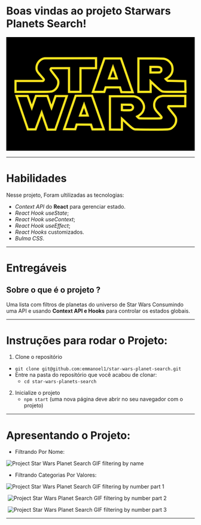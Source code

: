 # Boas vindas ao projeto Starwars Planets Search!
<img src="./src/components/StarWars.png" alt="Star Wars Movie Logo" />

---

# Habilidades

Nesse projeto, Foram ultilizadas as tecnologias:

* _Context API_ do **React** para gerenciar estado.
* _React Hook useState_;
* _React Hook useContext_;
* _React Hook useEffect_;
* _React Hooks_ customizados.
* _Bulma CSS_.

---

# Entregáveis

## Sobre o que é o projeto ?

Uma lista com filtros de planetas do universo de Star Wars Consumindo uma API e usando **Context API e Hooks** para controlar os estados globais.

---

# Instruções para rodar o Projeto:

1. Clone o repositório
  * `git clone git@github.com:emmanoel1/star-wars-planet-search.git`
  * Entre na pasta do repositório que você acabou de clonar:
    * `cd star-wars-planets-search`

2. Inicialize o projeto
    * `npm start` (uma nova página deve abrir no seu navegador com o projeto)

---

# Apresentando o Projeto:

* Filtrando Por Nome:

<p align="left"><img src="https://media.giphy.com/media/hQOTNkRM5ugCwj9qIg/giphy.gif" alt="Project Star Wars Planet Search GIF filtering by name" /></p>

* Filtrando Categorias Por Valores:

<p><img src="https://media.giphy.com/media/nuRfh8wGUkpAzA7PTP/giphy.gif" alt="Project Star Wars Planet Search GIF filtering by number part 1" /></p>
<p>&nbsp;<img src="https://media.giphy.com/media/nzntIFqrNst2e7mVVX/giphy.gif" alt="Project Star Wars Planet Search GIF filtering by number part 2" /></p>
<p>&nbsp;<img src="https://media.giphy.com/media/Jq9qXHn6qwOvXmVo9k/giphy.gif" alt="Project Star Wars Planet Search GIF filtering by number part 3" /></p>

---
